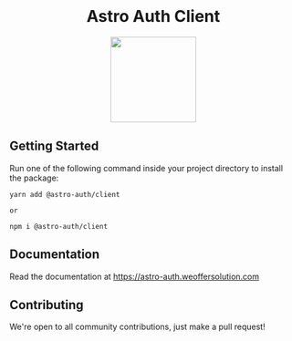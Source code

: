 <br/>

<h1 align="center">Astro Auth Client</h1>

<p align="center">
  <img height="150px" src="https://astro-auth.weoffersolution.com/astroauth/astroauth.png" />
</p>

## Getting Started

Run one of the following command inside your project directory to install the package:

```
yarn add @astro-auth/client

or

npm i @astro-auth/client
```

## Documentation

Read the documentation at <https://astro-auth.weoffersolution.com>

## Contributing

We're open to all community contributions, just make a pull request!
